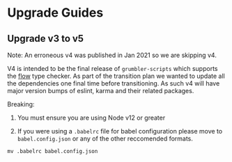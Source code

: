 # Upgrade Guides

## Upgrade v3 to v5

Note: An erroneous v4 was published in Jan 2021 so we are skipping v4.

V4 is intended to be the final release of `grumbler-scripts` which supports the [flow](https://flow.org/) type checker. As part of the transition plan we wanted to update all the dependencies one final time before transitioning. As such v4 will have major version bumps of eslint, karma and their related packages.

Breaking:

1. You must ensure you are using Node v12 or greater

2. If you were using a `.babelrc` file for babel configuration please move to `babel.config.json` or any of the other reccomended formats.

```
mv .babelrc babel.config.json
```

